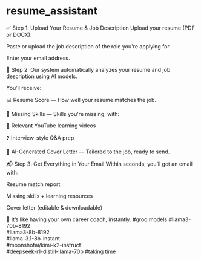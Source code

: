# resume_assistant

✅ Step 1: Upload Your Resume & Job Description
Upload your resume (PDF or DOCX).

Paste or upload the job description of the role you're applying for.

Enter your email address.

🤖 Step 2: Our system automatically analyzes your resume and job description using AI models.

You’ll receive:

📊 Resume Score — How well your resume matches the job.

🚫 Missing Skills — Skills you're missing, with:

🎥 Relevant YouTube learning videos

❓ Interview-style Q&A prep

📩 AI-Generated Cover Letter — Tailored to the job, ready to send.

📬 Step 3: Get Everything in Your Email
Within seconds, you’ll get an email with:

Resume match report

Missing skills + learning resources

Cover letter (editable & downloadable)

🧠 It’s like having your own career coach, instantly.
#groq models
#llama3-70b-8192\
#llama3-8b-8192\
#llama-3.1-8b-instant\
#moonshotai/kimi-k2-instruct\
#deepseek-r1-distill-llama-70b #taking time
